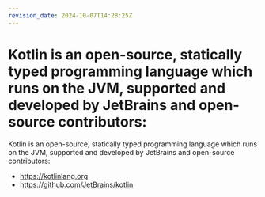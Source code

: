 ```yaml
---
revision_date: 2024-10-07T14:28:25Z
---
```

# Kotlin is an open-source, statically typed programming language which runs on the JVM, supported and developed by JetBrains and open-source contributors:
Kotlin is an open-source, statically typed programming language which runs on the JVM, supported and developed by JetBrains and open-source contributors:
* https://kotlinlang.org
* https://github.com/JetBrains/kotlin